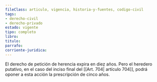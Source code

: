 ```yaml
---
fileClass: articulo, vigencia, historia-y-fuentes, codigo-civil
tags:
- derecho-civil
- derecho-privado
estado: vigente
tipo: completo
libro:
titulo:
parrafo:
corriente-juridica:
---
```

El derecho de petición de herencia expira en diez años. Pero el heredero putativo, en el caso del inciso final del [[Art. 704| artículo 704]], podrá oponer a esta acción la prescripción de cinco años.